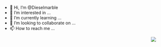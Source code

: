 - 👋 Hi, I’m @Dieselmarble
- 👀 I’m interested in ...
- 🌱 I’m currently learning ...
- 💞️ I’m looking to collaborate on ...
- 📫 How to reach me ...

<!---
Dieselmarble/Dieselmarble is a ✨ special ✨ repository because its `README.md` (this file) appears on your GitHub profile.
You can click the Preview link to take a look at your changes.
--->

<img align="right" src="https://github-readme-stats.vercel.app/api?username=Dieselmarble&show_icons=true&icon_color=CE1D2D&text_color=718096&bg_color=ffffff&hide_title=true" />

